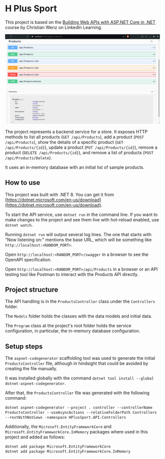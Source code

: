 # H Plus Sport

This project is based on the [Building Web APIs with ASP.NET Core in .NET](https://www.linkedin.com/learning/building-web-apis-with-asp-dot-net-core-in-dot-net/using-entity-framework-core) course by Christian Wenz on LinkedIn Learning.

![HPlusSport OpenAPI page](media/HPlusSport.png)

The project represents a backend service for a store. It exposes HTTP methods to list all products (`GET /api/Products`), add a product (`POST /api/Products`), show the details of a specific product (`GET /api/Products/{id}`), update a product (`PUT /api/Products/{id}`), remove a product (`DELETE /api/Products/{id}`), and remove a list of products (`POST /api/Products/Delete`).

It uses an in-memory database with an initial list of sample products.

## How to use

This project was built with .NET 8. You can get it from [https://dotnet.microsoft.com/en-us/download](https://dotnet.microsoft.com/en-us/download).

To start the API service, use `dotnet run` in the command line. If you want to make changes to the project and see them live with hot-reload enabled, use `dotnet watch`.

Running `dotnet run` will output several log lines. The one that starts with "Now listening on:" mentions the base URL, which will be something like `http://localhost:<RANDOM_PORT>`.

Open `http://localhost:<RANDOM_PORT>/swagger` in a browser to see the OpenAPI specification.

Open `http://localhost:<RANDOM_PORT>/api/Products` in a browser or an API testing tool like Postman to interact with the Products API directly.

## Project structure

The API handling is in the `ProductsController` class under the `Controllers` folder.

The `Models` folder holds the classes with the data models and initial data.

The `Program` class at the project's root folder holds the service configuration, in particular, the in-memory database configuration.

## Setup steps

The `aspnet-codegenerator` scaffolding tool was used to generate the initial `ProductsController` file, although in hindsight that could be avoided by creating the file manually.

It was installed globally with the command `dotnet tool install --global dotnet-aspnet-codegenerator`.

After that, the `ProductsController` file was generated with the following command:
```
dotnet aspnet-codegenerator --project . controller --controllerName ProductsController --useAsyncActions --relativeFolderPath Controllers --restWithNoViews -namespace HPlusSport.API.Controllers
```

Additionally, the `Microsoft.EntityFrameworkCore` and `Microsoft.EntityFrameworkCore.InMemory` packages where used in this project and added as follows:
```
dotnet add package Microsoft.EntityFrameworkCore
dotnet add package Microsoft.EntityFrameworkCore.InMemory
```
